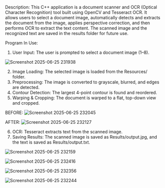 Description: This C++ application is a document scanner and OCR (Optical Character Recognition) tool built using OpenCV and Tesseract OCR. It allows users to select a document image, automatically detects and extracts the document from the image, applies perspective correction, and then performs OCR to extract the text content. The scanned image and the recognized text are saved in the results folder for future use.

Program In Use:
1. User Input: The user is prompted to select a document image (1–8).

![Screenshot 2025-06-25 231938](https://github.com/user-attachments/assets/ba2218a3-2d39-40eb-844e-f0de34200900)

2. Image Loading: The selected image is loaded from the Resources/ folder.
3. Preprocessing: The image is converted to grayscale, blurred, and edges are detected.
4. Contour Detection: The largest 4-point contour is found and reordered.
5. Warping & Cropping: The document is warped to a flat, top-down view and cropped.

BEFORE:
![Screenshot 2025-06-25 232045](https://github.com/user-attachments/assets/1d7a3590-8106-49f7-ba28-3fcd78bcedaf)

AFTER:
![Screenshot 2025-06-25 232127](https://github.com/user-attachments/assets/562c3028-eede-4066-b406-76708eece1e4)

6. OCR: Tesseract extracts text from the scanned image.
7. Saving Results: The scanned image is saved as Results/output.jpg, and the text is saved as Results/output.txt.

![Screenshot 2025-06-25 232159](https://github.com/user-attachments/assets/9f7e8538-772f-4dbb-8b93-f755bc3027bc)

![Screenshot 2025-06-25 232416](https://github.com/user-attachments/assets/709a0900-386e-46f9-b167-8c8073838624)

![Screenshot 2025-06-25 232356](https://github.com/user-attachments/assets/fe43ee14-e75e-456a-b453-5956be54737e)

![Screenshot 2025-06-25 232244](https://github.com/user-attachments/assets/5b0f8f8c-bca6-46a3-8093-30bdc578b278)
